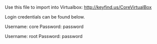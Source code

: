 Use this file to import into Virtualbox:
http://keyfind.us/CoreVirtualBox

Login credentials can be found below. 

Username: core
Password: password

Username: root
Password: password
